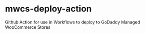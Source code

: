 # mwcs-deploy-action
Github Action for use in Workflows to deploy to GoDaddy Managed WooCommerce Stores
